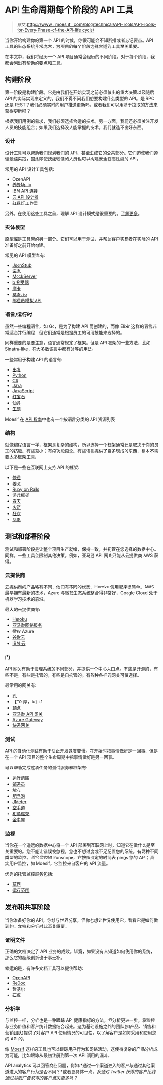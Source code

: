 # API 生命周期每个阶段的 API 工具

> 原文:[https://www . moes if . com/blog/technical/API-Tools/API-Tools-for-Every-Phase-of-the-API-life cycle/](https://www.moesif.com/blog/technical/api-tools/API-Tools-for-Every-Phase-of-the-API-Lifecycle/)

当你开始构建你的第一个 API 的时候，你很可能会不知所措或者忘记要点。API 工具的生态系统非常庞大，为项目的每个阶段选择合适的工具至关重要。

在本文中，我们将经历一个 API 项目通常会经历的不同阶段。对于每个阶段，我都会列出有帮助的要点和工具。

## 构建阶段

第一阶段是构建阶段。它是由我们在开始实现之前必须做出的重大决策以及随后 API 的实际实现来定义的。我们不得不问我们想要构建什么类型的 API。是 RPC 还是 REST？我们必须实时向用户推送更新吗，或者我们可以用基于拉取的方法来获得更新吗？

根据我们用例的需求，我们必须选择合适的技术。另一方面，我们还必须关注开发人员的技能组合；如果我们选择没人能掌握的技术，我们就造不出好东西。

### 设计

设计工具可以帮助我们规划我们的 API，甚至生成它的公共部分。它们迫使我们遵循最佳实践，因此即使技能较低的人员也可以构建安全且高性能的 API。

常用的 API 设计工具包括:

*   [OpenAPI](https://swagger.io/solutions/api-design/)
*   [养蜂场. io](https://apiary.io/)
*   [IBM API 连接](https://cloud.ibm.com/catalog/services/api-connect/overview/)
*   [云 API 设计者](https://www.talend.com/products/application-integration/cloud-api-designer/)
*   [红绿灯工作室](https://stoplight.io/design/)

另外，在使用这些工具之前，理解 API 设计模式是很重要的。[了解更多](https://www.moesif.com/blog/api-guide/api-design-guidelines/)。

### 实体模型

原型库是工具带的另一部分。它们可以用于测试，并帮助客户实现者在实际的 API 准备好之前开始构建。

常见的 API 模型库有:

*   [JsonStub](http://jsonstub.com/)
*   [诺克](https://github.com/nock/nock)
*   [MockServer](https://www.mock-server.com/)
*   [b 接受器](https://beeceptor.com/)
*   [摩卡](https://mockoon.com/)
*   [莫奇. io](https://designer.mocky.io/)
*   [邮递员模拟 API](https://learning.postman.com/docs/postman/mock-servers/mock-with-api/#create-a-mock-using-the-postman-api)

### 语言/运行时

虽然一些编程语言，如 Go，是为了构建 API 而创建的，而像 Elixir 这样的语言非常适合并行编程，但它们通常是根据员工的可用技能来选择的。

同样重要的是要注意，语言通常规定了框架。但是 API 框架的一些方法，比如 Sinatra-like，在大多数语言中都有对等的用法。

一些常用于构建 API 的语言有:

*   [出发](https://golang.org/)
*   [Python](https://www.python.org/)
*   [C#](https://docs.microsoft.com/en-us/dotnet/csharp/)
*   [Java](https://www.java.com)
*   [JavaScript](https://nodejs.or)
*   [红宝石](https://www.ruby-lang.org/en)
*   [仙丹](https://elixir-lang.org)
*   [生锈](https://www.rust-lang.org)

Moesif 在 [API 指南](https://www.moesif.com/blog/api-guide/)中也有一个按语言分类的 API 资源列表

### 结构

就像编程语言一样，框架是复杂的结构，所以选择一个框架通常还是取决于你的员工的技能。有些更小；有的功能更全。有些语言提供了更多现成的东西，根本不需要太多框架工具。

以下是一些在互联网上支持 API 的框架:

*   [快递](http://expressjs.com)
*   姜戈
*   [Ruby on Rails](https://edgeguides.rubyonrails.org/api_app.htm)
*   [游戏框架](https://www.playframework.co)
*   [春天](https://spring.io)
*   [火箭](https://rocket.rs)
*   [狂欢](http://revel.github.io)
*   [凤凰](https://www.phoenixframework.org)

## 测试和部署阶段

测试和部署阶段是让整个项目生产就绪，保持一致，并托管在您选择的数据中心。同样，一些工具会限制其他决策。例如，亚马逊 API 网关只能从云提供商 AWS 获得。

### 云提供商

云提供商的产品略有不同，他们有不同的优势。Heroku 使用起来很简单。AWS 最早拥有最新的技术，Azure 与微软生态系统整合得非常好，Google Cloud 处于机器学习技术的前沿。

最大的云提供商有:

*   [Heroku](https://www.heroku.com)
*   [亚马逊网络服务](https://aws.amazon.com)
*   [微软 Azure](https://azure.microsoft.com/en-gb)
*   [谷歌云](https://cloud.google.com)
*   [IBM 云](https://www.ibm.com/clou)

### 门

API 网关有助于管理系统的不同部分，并提供一个中心入口点。有些是开源的，有些不是。有些是托管的，有些是自托管的。有各种各样的网关可供选择。

最常用的网关有:

*   [孔](https://konghq.com/kong)
*   【T0 厚，io】t1
*   [顶点](https://cloud.google.com/apigee/api-management)
*   [亚马逊 API 网关](https://aws.amazon.com/api-gateway)
*   [Azure Gateway](https://azure.microsoft.com/services/api-management)
*   [快递网关](https://www.express-gateway.io)

### 测试

API 的自动化测试有助于防止开发速度变慢。在开始时把事情做好是一回事，但是在一个 API 项目的整个生命周期中把事情做好是另一回事。

可以帮助完成这项任务的测试服务和框架有:

*   [运行范围](https://www.runscope.co)
*   [邮递员](https://www.postman.com)
*   [放心](http://rest-assured.io)
*   [肥皂泡](https://www.soapui.org/downloads/soapui)
*   [JMeter](http://jmeter.apache.org/download_jmeter.cg)
*   [空手道](https://intuit.github.io/karate)
*   [柑橘框架](https://citrusframework.org)
*   [金牛座](https://gettaurus.org)

### 监视

当你在一个遥远的数据中心将一个 API 部署到互联网上时，知道它在做什么是至关重要的。您不能让错误被忽视，您也不想过度或不足配置您的系统。有两种不同类型的监控。*综合监控*如 Runscope，它按照设定的时间表 pings 您的 API；真实用户监控，如 Moesif，它监控来自客户的 API 流量。

优秀的托管监控服务包括:

*   [莫西](https://www.moesif.com/features/api-monitoring)
*   [运行范围](https://www.runscope.com)

## 发布和共享阶段

当你准备好你的 API，你想与世界分享，但你也想让世界使用它，看看它是如何做到的。文档和分析对此至关重要。

### 证明文件

正确的文档决定了 API 业务的成败。毕竟，如果没有人知道如何使用你的系统，那么它的超级创新也于事无补。

幸运的是，有许多文档工具可以提供帮助:

*   [OpenAPI](https://swagger.io/solutions/api-documentation)
*   [ReDoc](https://redoc.ly)
*   哲基尔
*   [石板](https://github.com/slatedocs/slate)

### 分析学

与监控一样，分析也是一种跟踪 API 健康指标的方法，但分析更进一步，将监控与业务价值和客户统计数据结合起来。这为基础设施之外的团队(如产品、销售和营销团队)提供了对客户 API 使用情况的可见性，以了解客户是如何采用和使用您的 API 的。

像 [Moesif](https://www.moesif.com/features/api-analytics) 这样的工具也可以跟踪用户行为和网络活动，这使得复杂的产品分析成为可能，比如跟踪从最初注册到第一次 API 调用的漏斗。

API analytics 可以回答商业问题，例如:*通过一个渠道进入的客户与通过其他渠道进入的客户行为是否不同？*或者更具体一点，*我通过 Twitter 获得的客户比我通过谷歌广告获得的客户流失更多吗？*